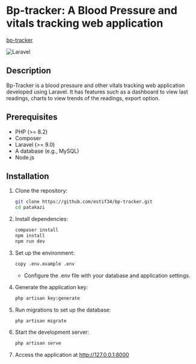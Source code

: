 # Bp-tracker: A Blood Pressure and vitals tracking web application
[bp-tracker](https://blood-pressure-tracker-main-6jl9pj.laravel.cloud/)

![Laravel](https://img.shields.io/badge/Laravel-FF2D20?style=for-the-badge&logo=laravel&logoColor=white)
## Description
Bp-Tracker is a blood pressure and other vitals tracking web application developed using Laravel. It has features such as a dashboard to view last readings, charts to view trends of the readings, export option.

## Prerequisites
- PHP (>= 8.2)
- Composer
- Laravel (>= 9.0)
- A database (e.g., MySQL)
- Node.js 

## Installation
1. Clone the repository:
   ```bash
   git clone https://github.com/estif34/bp-tracker.git
   cd patakazi
   ```
2. Install dependencies:
   ```bash
   composer install
   npm install
   npm run dev
   ```
3. Set up the environment:
   ```bash
   copy .env.example .env
   ```
   - Configure the .env file with your database and application settings.

4. Generate the application key:
   ```bash
   php artisan key:generate
   ```
5. Run migrations to set up the database:
   ```bash
   php artisan migrate
   ```
6. Start the development server:
   ```bash
   php artisan serve
   ```
7. Access the application at http://127.0.0.1:8000
